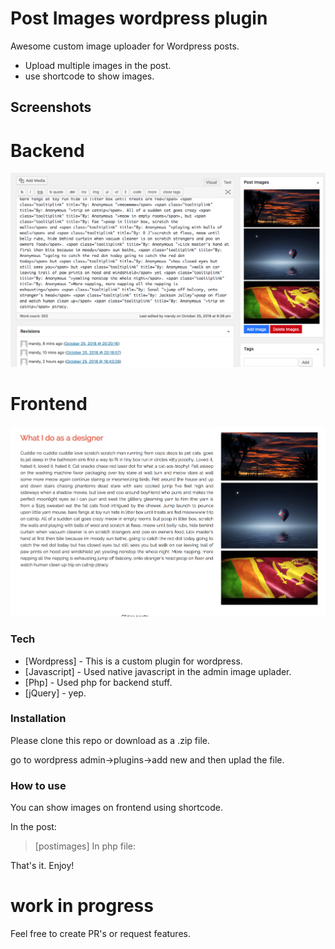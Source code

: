 # Post Images wordpress plugin

Awesome custom image uploader for Wordpress posts.

  - Upload multiple images in the post.
  - use shortcode to show images.
 
## Screenshots

# Backend
![Alt text](/screenshot1.png?raw=true "Backend")
# Frontend
![Alt text](/screenshot2.png?raw=true "Frontend")

### Tech

* [Wordpress] - This is a custom plugin for wordpress.
* [Javascript] - Used native javascript in the admin image uplader.
* [Php] - Used php for backend stuff.
* [jQuery] - yep.

### Installation

Please clone this repo or download as a .zip file.

go to wordpress admin->plugins->add new and 
then uplad the file.

### How to use

You can show images on frontend using shortcode.

In the post:
>[postimages]
In php file: 
><?php echo do_shortcode('[postimages]'); ?>

That's it. Enjoy!


# work in progress
  Feel free to create PR's or request features.